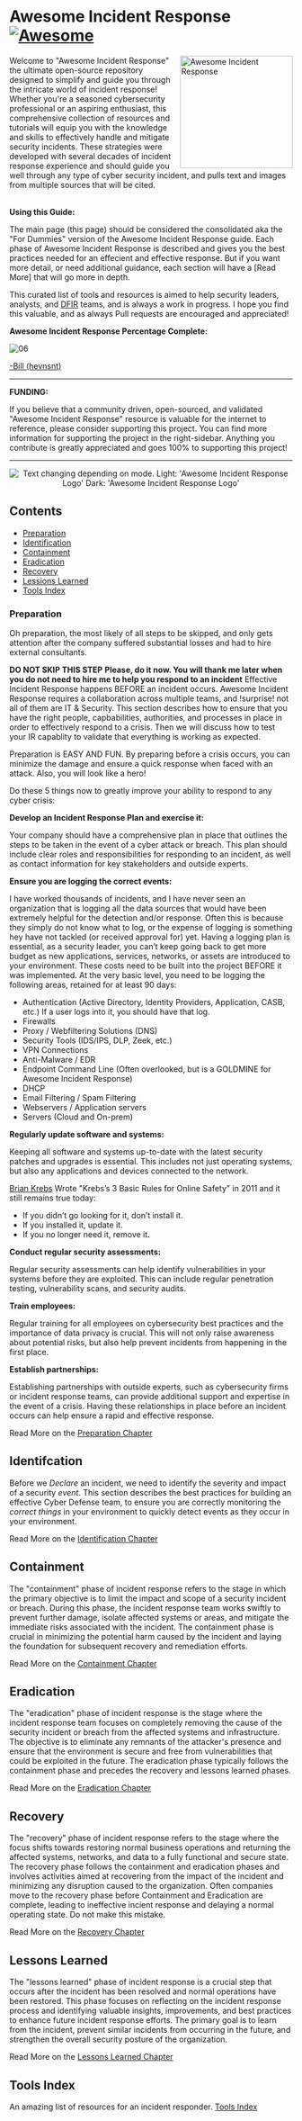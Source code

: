 # Awesome Incident Response [![Awesome](https://cdn.rawgit.com/sindresorhus/awesome/d7305f38d29fed78fa85652e3a63e154dd8e8829/media/badge.svg)](https://github.com/sindresorhus/awesome)
<img align="right" src="./images/awesome-incident-response.png" width="200" alt="Awesome Incident Response" title="Awesome Incident Response">
Welcome to "Awesome Incident Response" the ultimate open-source repository designed to simplify and guide you through the intricate world of incident response! Whether you're a seasoned cybersecurity professional or an aspiring enthusiast, this comprehensive collection of resources and tutorials will equip you with the knowledge and skills to effectively handle and mitigate security incidents. These strategies were developed with several decades of incident response experience and should guide you well through any type of cyber security incident, and pulls text and images from multiple sources that will be cited. 
<br /><br />

**Using this Guide:**

The main page (this page) should be considered the consolidated aka the "For Dummies" version of the Awesome Incident Response guide. Each phase of Awesome Incident Response is described and gives you the best practices needed for an effecient and effective response.  But if you want more detail, or need additional guidance, each section will have a [Read More] that will go more in depth.

This curated list of tools and resources is aimed to help security leaders, analysts, and [DFIR](http://www.acronymfinder.com/Digital-Forensics%2c-Incident-Response-%28DFIR%29.html) teams, and is always a work in progress. I hope you find this valuable, and as always Pull requests are encouraged and appreciated!

**Awesome Incident Response Percentage Complete:**

![06](https://progress-bar.dev/06/?title=Completeness) 

[-Bill (hevnsnt)](https://github.com/hevnsnt/Awesome_Incident_Response/blob/main/author.md)

---
**FUNDING:** 

If you believe that a community driven, open-sourced, and validated "Awesome Incident Response" resource is valuable for the internet to reference, please consider supporting this project. You can find more information for supporting the project in the right-sidebar.  Anything you contribute is greatly appreciated and goes 100% to supporting this project!

---
<p align="center">
<picture>
  <source media="(prefers-color-scheme: dark)" srcset="./images/Awesome-Incident-Response-Logo-Darkmode.png">
  <img alt="Text changing depending on mode. Light: 'Awesome Incident Response Logo' Dark: 'Awesome Incident Response Logo'" src="./images/Awesome-Incident-Response-Logo.png">
</picture>
</p>

## Contents
- [Preparation](https://github.com/hevnsnt/Awesome_Incident_Response/blob/main/README.md#preparation)
- [Identification](https://github.com/hevnsnt/Awesome_Incident_Response/blob/main/README.md#Identifcation)
- [Containment](https://github.com/hevnsnt/Awesome_Incident_Response/blob/main/README.md#containment)
- [Eradication](https://github.com/hevnsnt/Awesome_Incident_Response/blob/main/README.md#eradication)
- [Recovery](https://github.com/hevnsnt/Awesome_Incident_Response/blob/main/README.md#recovery)
- [Lessions Learned](https://github.com/hevnsnt/Awesome_Incident_Response/blob/main/README.md#lessons-learned)
- [Tools Index](https://github.com/hevnsnt/Awesome_Incident_Response/blob/main/README.md#tools-index)

### Preparation
Oh preparation, the most likely of all steps to be skipped, and only gets attention after the company suffered substantial losses and had to hire external consultants.

**DO NOT SKIP THIS STEP**
**Please, do it now. You will thank me later when you do not need to hire me to help you respond to an incident**
Effective Incident Response happens BEFORE an incident occurs. Awesome Incident Response requires a collaboration across multiple teams, and !surprise! not all of them are IT & Security. This section describes how to ensure that you have the right people, capbabilities, authorities, and processes in place in order to effectively respond to a crisis. Then we will discuss how to test your IR capablity to validate that everything is working as expected.

Preparation is EASY AND FUN. By preparing before a crisis occurs, you can minimize the damage and ensure a quick response when faced with an attack. Also, you will look like a hero!

Do these 5 things now to greatly improve your ability to respond to any cyber crisis:

**Develop an Incident Response Plan and exercise it:** 

Your company should have a comprehensive plan in place that outlines the steps to be taken in the event of a cyber attack or breach. This plan should include clear roles and responsibilities for responding to an incident, as well as contact information for key stakeholders and outside experts.

**Ensure you are logging the correct events:**

I have worked thousands of incidents, and I have never seen an organization that is logging all the data sources that would have been extremely helpful for the detection and/or response. Often this is because they simply do not know what to log, or the expense of logging is something hey have not tackled (or received approval for) yet. Having a logging plan is essential, as a security leader, you can’t keep going back to get more budget as new applications, services, networks, or assets are introduced to your environment.  These costs need to be built into the project BEFORE it was implemented. At the very basic level, you need to be logging the following areas, retained for at least 90 days:

* Authentication (Active Directory, Identity Providers, Application, CASB, etc.) If a user logs into it, you should have that log.
* Firewalls
* Proxy / Webfiltering Solutions (DNS)
* Security Tools (IDS/IPS, DLP, Zeek, etc.)
* VPN Connections
* Anti-Malware / EDR
* Endpoint Command Line (Often overlooked, but is a GOLDMINE for Awesome Incident Response)
* DHCP
* Email Filtering / Spam Filtering
* Webservers / Application servers
* Servers (Cloud and On-prem)


**Regularly update software and systems:** 

Keeping all software and systems up-to-date with the latest security patches and upgrades is essential. This includes not just operating systems, but also any applications and devices connected to the network.

[Brian Krebs](https://krebsonsecurity.com/2011/05/krebss-3-basic-rules-for-online-safety/) Wrote "Krebs’s 3 Basic Rules for Online Safety" in 2011 and it still remains true today:

* If you didn’t go looking for it, don’t install it.
* If you installed it, update it.
* If you no longer need it, remove it.

**Conduct regular security assessments:** 

Regular security assessments can help identify vulnerabilities in your systems before they are exploited. This can include regular penetration testing, vulnerability scans, and security audits.

**Train employees:** 

Regular training for all employees on cybersecurity best practices and the importance of data privacy is crucial. This will not only raise awareness about potential risks, but also help prevent incidents from happening in the first place.

**Establish partnerships:** 

Establishing partnerships with outside experts, such as cybersecurity firms or incident response teams, can provide additional support and expertise in the event of a crisis. Having these relationships in place before an incident occurs can help ensure a rapid and effective response.

Read More on the [Preparation Chapter](./chapters/1%20-%20Preparation/preparation.md)

## Identifcation
Before we _Declare_ an incident, we need to identify the severity and impact of a security _event_. This section describes the best practices for building an effective Cyber Defense team, to ensure you are correctly monitoring the _correct things_ in your environment to quickly detect events as they occur in your environment.

Read More on the [Identification Chapter](./chapters/2%20-%20Identification/identification.md)

## Containment
The "containment" phase of incident response refers to the stage in which the primary objective is to limit the impact and scope of a security incident or breach. During this phase, the incident response team works swiftly to prevent further damage, isolate affected systems or areas, and mitigate the immediate risks associated with the incident. The containment phase is crucial in minimizing the potential harm caused by the incident and laying the foundation for subsequent recovery and remediation efforts.

Read More on the [Containment Chapter](./chapters/3%20-%20Containment/containment.md)

## Eradication
The "eradication" phase of incident response is the stage where the incident response team focuses on completely removing the cause of the security incident or breach from the affected systems and infrastructure. The objective is to eliminate any remnants of the attacker's presence and ensure that the environment is secure and free from vulnerabilities that could be exploited in the future. The eradication phase typically follows the containment phase and precedes the recovery and lessons learned phases.

Read More on the [Eradication Chapter](./chapters/4%20-%20Eradication/eradication.md)


## Recovery
The "recovery" phase of incident response refers to the stage where the focus shifts towards restoring normal business operations and returning the affected systems, networks, and data to a fully functional and secure state. The recovery phase follows the containment and eradication phases and involves activities aimed at recovering from the impact of the incident and minimizing any disruption caused to the organization. Often companies move to the recovery phase before Containment and Eradication are complete, leading to ineffective incient response and delaying a normal operating state. Do not make this mistake.

Read More on the [Recovery Chapter](./chapters/5%20-%20Recovery/recovery.md)

## Lessons Learned
The "lessons learned" phase of incident response is a crucial step that occurs after the incident has been resolved and normal operations have been restored. This phase focuses on reflecting on the incident response process and identifying valuable insights, improvements, and best practices to enhance future incident response efforts. The primary goal is to learn from the incident, prevent similar incidents from occurring in the future, and strengthen the overall security posture of the organization.

Read More on the [Lessons Learned Chapter](./chapters/6%20-%20Lessons%20Learned/lessonslearned.md)

## Tools Index
An amazing list of resources for an incident responder.
[Tools Index](./tools.md)
